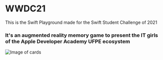 # WWDC21
This is the Swift Playground made for the Swift Student Challenge of 2021

### It's an augmented reality memory game to present the IT girls of the Apple Developer Academy UFPE ecosystem

![Image of cards](https://github.com/elainecruz/WWDC21/blob/main/Captura%20de%20Tela%202021-04-30%20às%2012.05.56.png)




